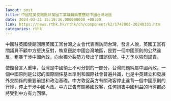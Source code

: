 ```yaml
---
layout: post
title: 中國駐英使館批評英國工黨議員執意竄訪中國台灣地區
date: 2024-03-31 15:19:36.000000000 +08:00
link: https://news.rthk.hk/rthk/ch/component/k2/1747003-20240331.htm
categories: rthk
---
```


中國駐英國使館回應英國工黨台灣之友會代表團訪問台灣，發言人說，英國工黨有關議員不顧中方堅決反對，執意竄訪中國台灣地區，是對一個中國原則的公然違反，粗暴干涉中國內政，向台獨分裂勢力發出了錯誤信號。中方予以強烈譴責。 

使館發言人重申，台灣是中國領土不可分割的一部分，台灣問題純屬中國內政。一個中國原則是公認的國際關係基本準則和國際社會普遍共識，也是中英建立和發展外交關係的重要前提和政治基礎。中方敦促英方有關政客停止違背一個中國原則的行徑，停止干涉中國內政。中方正告有關英國政客，任何損害中國利益的行徑都必將受到中方有力回擊。
